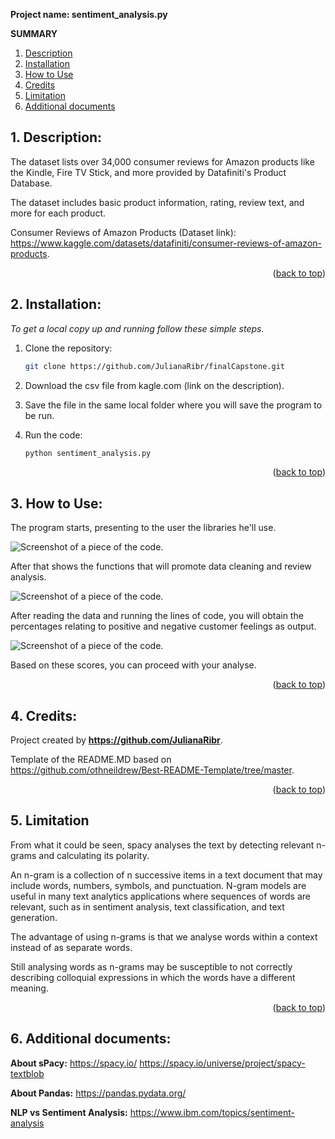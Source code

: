 **Project name: sentiment_analysis.py**

**SUMMARY**
  
1. [Description](#1-description)
2. [Installation](#2-installation)
3. [How to Use](#3-how-to-use)
4. [Credits](#4-credits)
5. [Limitation](#5-limitation)
6. [Additional documents](#6-additional-documents)

<a name="readme-top"></a>

## 1. Description: 

The dataset lists over 34,000 consumer reviews for Amazon products like the Kindle, Fire TV Stick, and more provided by Datafiniti's Product Database. 

The dataset includes basic product information, rating, review text, and more for each product.

Consumer Reviews of Amazon Products (Dataset link):  https://www.kaggle.com/datasets/datafiniti/consumer-reviews-of-amazon-products.


<p align="right">(<a href="#readme-top">back to top</a>)</p>

## 2. Installation:

_To get a local copy up and running follow these simple steps._

1. Clone the repository:
   ```sh
   git clone https://github.com/JulianaRibr/finalCapstone.git
   ```
2. Download the csv file from kagle.com (link on the description).
 
3. Save the file in the same local folder where you will save the program to be run.

4. Run the code:
   ```sh
   python sentiment_analysis.py
   ```


<p align="right">(<a href="#readme-top">back to top</a>)</p>

## 3. How to Use:

The program starts, presenting to the user the libraries he'll use.

![Screenshot of a piece of the code.](https://github.com/JulianaRibr/finalCapstone/assets/153245025/641ac39f-e5ae-49b7-9a4a-bf7497c25876)

After that shows the functions that will promote data cleaning and review analysis.

![Screenshot of a piece of the code.](https://github.com/JulianaRibr/finalCapstone/assets/153245025/a0f1102d-86d8-437e-beab-24c29058d534)

After reading the data and running the lines of code,  you will obtain the
percentages relating to positive and negative customer feelings as output. 

![Screenshot of a piece of the code.](https://github.com/JulianaRibr/finalCapstone/assets/153245025/15034ed8-be63-46da-bf10-e996a2cc1ea9)

Based on these scores, you can proceed with your analyse.


<p align="right">(<a href="#readme-top">back to top</a>)</p>

## 4. Credits:
Project created by **<https://github.com/JulianaRibr>**.

Template of the README.MD based on <https://github.com/othneildrew/Best-README-Template/tree/master>.

<p align="right">(<a href="#readme-top">back to top</a>)</p>

## 5. Limitation

From what it could be seen, spacy analyses the text by detecting relevant n-grams  and calculating its polarity. 

An n-gram is a collection of n successive items in a text document that may include words, numbers, symbols, and punctuation. 
N-gram models are useful in many text analytics applications where sequences of words are relevant, such as in sentiment analysis, text classification, and text generation.

The advantage of using n-grams is that we analyse words within a context instead of as separate words.

Still analysing words as n-grams may be susceptible to not correctly describing colloquial expressions in which the words have a different meaning.
 

<p align="right">(<a href="#readme-top">back to top</a>)</p>


## 6. Additional documents:

**About sPacy:**
https://spacy.io/
https://spacy.io/universe/project/spacy-textblob

**About Pandas:**
https://pandas.pydata.org/

**NLP vs Sentiment Analysis:**
https://www.ibm.com/topics/sentiment-analysis
